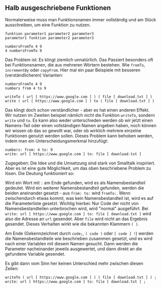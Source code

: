 ## Halb ausgeschriebene Funktionen
Normalerweise muss man Funktionsnamen immer vollständig und am Stück ausschreiben, um eine Funktion zu nutzen.
```
funktion parameter1 parameter2 parameter3
parameter1 funktion parameter2 parameter3

numbersFromTo 4 9
4 numbersFromTo 9
```

Das Problem ist: Es klingt ziemlich unnatürlich. Das Passiert besonders oft bei Funktionsnamen, die aus mehreren Wörtern bestehen.
Wie `fromTo`, `incrementBy` oder `copyFrom`.
Hier mal ein paar Beispiele mit besseren (verständlicheren) Varianten:
```
numbersFromTo 4 9
numbers from 4 to 9

writeTo ( url [ https://www.google.com ] ) ( file [ download.txt ] )
write ( url [ https://www.google.com ] ) to ( file [ download.txt ] )
```

Das klingt doch schon verständlicher - aber es hat einen anderen Effekt. Wir nutzen im Zweiten beispiel nämlich nicht die Funktion `writeTo`,
sondern `write` und `to`. Es kann also weder unterschieden werden ob wir jetzt einen Namens-Teil oder einen vollständigen Namen
angeben haben, noch können wir wissen ob das so gewollt war, oder ob wirklich mehrere einzelne Funktionen genutzt werden sollen.
Dieses Problem kann behoben werden, indem man ein Unterscheidungsmerkmal hinzufügt:
```
numbers: from: 4 to: 9
write: url [ https://www.google.com ] to: file [ download.txt ]
```

Zugegeben: Die Idee und die Umsetzung sind stark von Smalltalk inspiriert. Aber es ist eine gute Möglichkeit, um das oben beschriebene
Problem zu lösen. Die Deutung funktioniert so:

Wird ein Wort mit `:` am Ende gefunden, wird es als Namensbestandteil gedeutet. Wird ein weiterer Namensbestandteil gefunden, werden
die beiden aneinander gesetzt - aus `from: to:` wird `fromTo:`. Wenn zwischendurch etwas kommt, was kein Namensbestandteil ist, wird es
auf die Parameterliste gesetzt. Wichtig hierbei: Nur Code der nicht von Namensbestandteilen unterbrochen wird, wird "normal" ausgeführt.
Bei `write: url [ https://www.google.com ] to: file [ download.txt ]` wird also die Adresse an `url` gesendet. Aber `file` wird
nicht an das Ergebnis gesendet. Dieses Verhalten wirkt wie die bekannten Klammern `( )`.

Am Ende (Gekennzeichnet durch `code;`, `( code )` oder `[ code ] !`) werden die Namensbestandteile wie beschrieben zusammen gesetzt,
und es wird nach einer Variablen mit diesem Namen gesucht. Dann werden die Parameter nacheinander jeweils ausgewertet, und dann direkt
an die gefundene Variable gesendet.

Es gibt dann vom Sinn her keinen Unterschied mehr zwischen diesen Zeilen:
```
writeTo ( url [ https://www.google.com ] ) ( file [ download.txt ] ) ;
write: url [ https://www.google.com ] to: file [ download.txt ] ;
```
